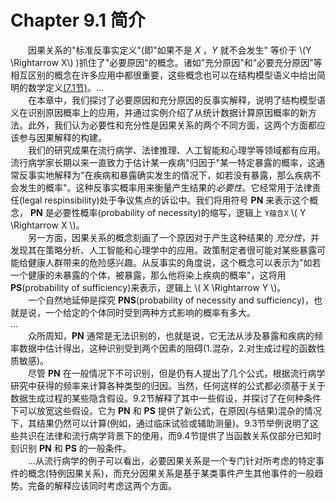 # Chapter 9.1 简介
&emsp;&emsp;因果关系的"标准反事实定义"(即"如果不是 *X* ，*Y* 就不会发生" 等价于 \\(Y \Rightarrow X\\) )抓住了"必要原因"的概念。诸如"充分原因"和"必要充分原因"等相互区别的概念在许多应用中都很重要，这些概念也可以在结构模型语义中给出简明的数学定义[(7.1节)](./chapter_7_1.md)。...  
&emsp;&emsp;在本章中，我们探讨了必要原因和充分原因的反事实解释，说明了结构模型语义在识别原因概率上的应用，并通过实例介绍了从统计数据计算原因概率的新方法。此外，我们认为必要性和充分性是因果关系的两个不同方面，这两个方面都应该参与因果解释的构建。  
&emsp;&emsp;我们的研究成果在流行病学、法律推理、人工智能和心理学等领域都有应用。流行病学家长期以来一直致力于估计某一疾病"归因于"某一特定暴露的概率，这通常反事实地解释为"在疾病和暴露确实发生的情况下，如若没有暴露，那么疾病不会发生的概率"。这种反事实概率用来衡量产生结果的*必要性*。它经常用于法律责任(legal respinsibility)处于争议焦点的诉讼中。我们将用符号 **PN** 来表示这个概念， **PN** 是必要性概率(probability of necessity)的缩写，逻辑上 `Y蕴含X` \\( Y \Rightarrow X \\)。  
&emsp;&emsp;另一方面，因果关系的概念刻画了一个原因对于产生这种结果的 *充分性*，并发现其在策略分析、人工智能和心理学中的应用。政策制定者很可能对某些暴露可能给健康人群带来的危险感兴趣。从反事实的角度说，这个概念可以表示为"如若一个健康的未暴露的个体，被暴露，那么他将染上疾病的概率"，这将用 **PS**(probability of sufficiency)来表示，逻辑上 \\( X \Rightarrow Y \\)。  
&emsp;&emsp;一个自然地延伸是探究 **PNS**(probability of necessity and sufficiency)，也就是说，一个给定的个体同时受到两种方式影响的概率有多大。  
...  
&emsp;&emsp;众所周知，**PN** 通常是无法识别的，也就是说，它无法从涉及暴露和疾病的频率数据中估计得出，这种识别受到两个因素的阻碍(1.混杂，2.对生成过程的函数性质敏感)。  
&emsp;&emsp;尽管 **PN** 在一般情况下不可识别，但是仍有人提出了几个公式，根据流行病学研究中获得的频率来计算各种类型的归因。当然，任何这样的公式都必须基于关于数据生成过程的某些隐含假设。9.2节解释了其中一些假设，并探讨了在何种条件下可以放宽这些假设。它为 **PN** 和 **PS** 提供了新公式，在原因(与结果)混杂的情况下，其结果仍然可以计算(例如，通过临床试验或辅助测量)。9.3节举例说明了这些共识在法律和流行病学背景下的使用，而9.4节提供了当函数关系仅部分已知时刻识别 **PN** 和 **PS** 的一般条件。  
&emsp;&emsp;...从流行病学的例子可以看出，必要因果关系是一个专门针对所考虑的特定事件的概念(特例因果关系)，而充分因果关系是基于某类事件产生其他事件的一般趋势。完备的解释应该同时考虑这两个方面。
